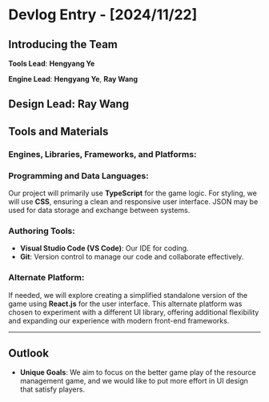 # Devlog Entry - [2024/11/22]

## Introducing the Team
**Tools Lead**: **Hengyang Ye**


**Engine Lead**: **Hengyang Ye**, **Ray Wang**


**Design Lead**: **Ray Wang**
---

## Tools and Materials

### Engines, Libraries, Frameworks, and Platforms:


### Programming and Data Languages:
Our project will primarily use **TypeScript** for the game logic. For styling, we will use **CSS**, ensuring a clean and responsive user interface. JSON may be used for data storage and exchange between systems.  

### Authoring Tools:
- **Visual Studio Code (VS Code)**: Our IDE for coding.  
- **Git**: Version control to manage our code and collaborate effectively.    

### Alternate Platform:
If needed, we will explore creating a simplified standalone version of the game using **React.js** for the user interface. This alternate platform was chosen to experiment with a different UI library, offering additional flexibility and expanding our experience with modern front-end frameworks.  

---

## Outlook
- **Unique Goals**: We aim to focus on the better game play of the resource management game, and we would like to put more effort in UI design that satisfy players.
